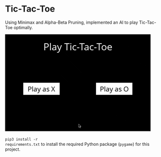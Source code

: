 <h1>Tic-Tac-Toe</h1>

<p>Using Minimax and Alpha-Beta Pruning, implemented an AI to play Tic-Tac-Toe optimally.</p>

![Tictactoe](https://github.com/divypandya/CS-50-AI-Projects/blob/master/0_Search/tictactoe/giphy.gif)

<code class="highlighter-rouge">pip3 install -r requirements.txt</code> to install the required Python package (<code class="highlighter-rouge">pygame</code>) for this project.</li>
